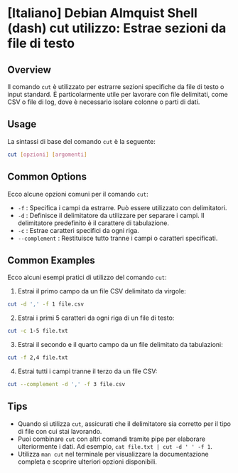 # [Italiano] Debian Almquist Shell (dash) cut utilizzo: Estrae sezioni da file di testo

## Overview
Il comando `cut` è utilizzato per estrarre sezioni specifiche da file di testo o input standard. È particolarmente utile per lavorare con file delimitati, come CSV o file di log, dove è necessario isolare colonne o parti di dati.

## Usage
La sintassi di base del comando `cut` è la seguente:

```bash
cut [opzioni] [argomenti]
```

## Common Options
Ecco alcune opzioni comuni per il comando `cut`:

- `-f` : Specifica i campi da estrarre. Può essere utilizzato con delimitatori.
- `-d` : Definisce il delimitatore da utilizzare per separare i campi. Il delimitatore predefinito è il carattere di tabulazione.
- `-c` : Estrae caratteri specifici da ogni riga.
- `--complement` : Restituisce tutto tranne i campi o caratteri specificati.

## Common Examples
Ecco alcuni esempi pratici di utilizzo del comando `cut`:

1. Estrai il primo campo da un file CSV delimitato da virgole:

```bash
cut -d ',' -f 1 file.csv
```

2. Estrai i primi 5 caratteri da ogni riga di un file di testo:

```bash
cut -c 1-5 file.txt
```

3. Estrai il secondo e il quarto campo da un file delimitato da tabulazioni:

```bash
cut -f 2,4 file.txt
```

4. Estrai tutti i campi tranne il terzo da un file CSV:

```bash
cut --complement -d ',' -f 3 file.csv
```

## Tips
- Quando si utilizza `cut`, assicurati che il delimitatore sia corretto per il tipo di file con cui stai lavorando.
- Puoi combinare `cut` con altri comandi tramite pipe per elaborare ulteriormente i dati. Ad esempio, `cat file.txt | cut -d ' ' -f 1`.
- Utilizza `man cut` nel terminale per visualizzare la documentazione completa e scoprire ulteriori opzioni disponibili.
